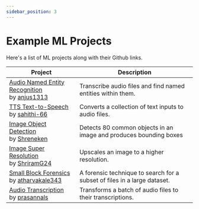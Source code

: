 ```yaml
---
sidebar_position: 3
---
```


# Example ML Projects

Here's a list of ML projects along with their Github links.

| Project                                                                                                                                       | Description                                                              |
| --------------------------------------------------------------------------------------------------------------------------------------------- | ------------------------------------------------------------------------ |
| [Audio Named Entity Recognition](https://github.com/prasannals/audio-transcription) <br/> by [anjus1313](https://github.com/anjus1313)        | Transcribe audio files and find named entities within them.              |
| [TTS Text-to-Speech](https://github.com/sahithi-66/TTS-Flask-ML) <br/> by [sahithi-66](https://github.com/sahithi-66)                         | Converts a collection of text inputs to audio files.                     |
| [Image Object Detection](https://github.com/Shreneken/image_object_detection) <br/> by [Shreneken](https://github.com/Shreneken)              | Detects 80 common objects in an image and produces bounding boxes        |
| [Image Super Resolution](https://github.com/ShriramG24/IMG-Super-Resolution) <br/> by [ShriramG24](https://github.com/ShriramG24)             | Upscales an image to a higher resolution.                                |
| [Small Block Forensics](https://github.com/atharvakale343/small-block-forensics) <br/> by [atharvakale343](https://github.com/atharvakale343) | A forensic technique to search for a subset of files in a large dataset. |
| [Audio Transcription](https://github.com/prasannals/audio-transcription) <br/> by [prasannals](https://github.com/prasannals)                 | Transforms a batch of audio files to their transcriptions.               |
